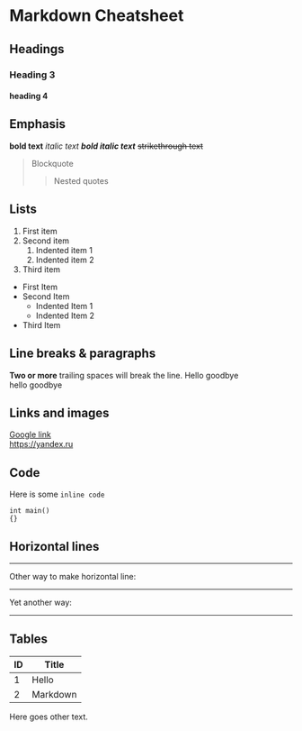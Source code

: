 # Markdown Cheatsheet

## Headings
### Heading 3
#### heading 4

## Emphasis
**bold text**
*italic text*
***bold italic text***
~~strikethrough text~~
> Blockquote
>
>> Nested quotes

## Lists
1. First item
2. Second item
    1. Indented item 1
    2. Indented item 2
3. Third item

- First Item
- Second Item
    - Indented Item 1
    - Indented Item 2
- Third Item

## Line breaks & paragraphs
**Two or more** trailing spaces will break the line.
Hello 
goodbye  
hello 
goodbye

## Links and images
[Google link](https://google.com)  
<https://yandex.ru>

## Code
Here is some `inline code`
```
int main()
{}
```

## Horizontal lines
---
Other way to make horizontal line:
___
Yet another way:
***

## Tables
|ID| Title|
|---|----------|
|1  | Hello    |
|2  | Markdown |

Here goes other text.


